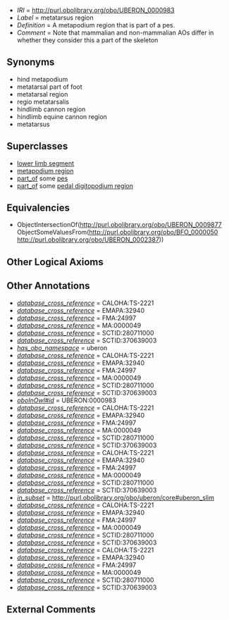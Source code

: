  * *IRI* = http://purl.obolibrary.org/obo/UBERON_0000983
 * *Label* = metatarsus region
 * *Definition* = A metapodium region that is part of a pes.
 * *Comment* = Note that mammalian and non-mammalian AOs differ in whether they consider this a part of the skeleton

## Synonyms

 * hind metapodium
 * metatarsal part of foot
 * metatarsal region
 * regio metatarsalis
 * hindlimb cannon region
 * hindlimb equine cannon region
 * metatarsus

## Superclasses

 * [lower limb segment](../../UBERON/84/UBERON_0008784.md)
 * [metapodium region](../../UBERON/77/UBERON_0009877.md)
 * [part_of](../../BFO/50/BFO_0000050.md) some [pes](../../UBERON/87/UBERON_0002387.md)
 * [part_of](../../BFO/50/BFO_0000050.md) some [pedal digitopodium region](../../UBERON/42/UBERON_0012142.md)

## Equivalencies

 * ObjectIntersectionOf(<http://purl.obolibrary.org/obo/UBERON_0009877> ObjectSomeValuesFrom(<http://purl.obolibrary.org/obo/BFO_0000050> <http://purl.obolibrary.org/obo/UBERON_0002387>))

## Other Logical Axioms


## Other Annotations

 * *[database_cross_reference](../../ef/oboInOwl#hasDbXref.md)* = CALOHA:TS-2221
 * *[database_cross_reference](../../ef/oboInOwl#hasDbXref.md)* = EMAPA:32940
 * *[database_cross_reference](../../ef/oboInOwl#hasDbXref.md)* = FMA:24997
 * *[database_cross_reference](../../ef/oboInOwl#hasDbXref.md)* = MA:0000049
 * *[database_cross_reference](../../ef/oboInOwl#hasDbXref.md)* = SCTID:280711000
 * *[database_cross_reference](../../ef/oboInOwl#hasDbXref.md)* = SCTID:370639003
 * *[has_obo_namespace](../../ce/oboInOwl#hasOBONamespace.md)* = uberon
 * *[database_cross_reference](../../ef/oboInOwl#hasDbXref.md)* = CALOHA:TS-2221
 * *[database_cross_reference](../../ef/oboInOwl#hasDbXref.md)* = EMAPA:32940
 * *[database_cross_reference](../../ef/oboInOwl#hasDbXref.md)* = FMA:24997
 * *[database_cross_reference](../../ef/oboInOwl#hasDbXref.md)* = MA:0000049
 * *[database_cross_reference](../../ef/oboInOwl#hasDbXref.md)* = SCTID:280711000
 * *[database_cross_reference](../../ef/oboInOwl#hasDbXref.md)* = SCTID:370639003
 * *[oboInOwl#id](../../id/oboInOwl#id.md)* = UBERON:0000983
 * *[database_cross_reference](../../ef/oboInOwl#hasDbXref.md)* = CALOHA:TS-2221
 * *[database_cross_reference](../../ef/oboInOwl#hasDbXref.md)* = EMAPA:32940
 * *[database_cross_reference](../../ef/oboInOwl#hasDbXref.md)* = FMA:24997
 * *[database_cross_reference](../../ef/oboInOwl#hasDbXref.md)* = MA:0000049
 * *[database_cross_reference](../../ef/oboInOwl#hasDbXref.md)* = SCTID:280711000
 * *[database_cross_reference](../../ef/oboInOwl#hasDbXref.md)* = SCTID:370639003
 * *[database_cross_reference](../../ef/oboInOwl#hasDbXref.md)* = CALOHA:TS-2221
 * *[database_cross_reference](../../ef/oboInOwl#hasDbXref.md)* = EMAPA:32940
 * *[database_cross_reference](../../ef/oboInOwl#hasDbXref.md)* = FMA:24997
 * *[database_cross_reference](../../ef/oboInOwl#hasDbXref.md)* = MA:0000049
 * *[database_cross_reference](../../ef/oboInOwl#hasDbXref.md)* = SCTID:280711000
 * *[database_cross_reference](../../ef/oboInOwl#hasDbXref.md)* = SCTID:370639003
 * *[in_subset](../../et/oboInOwl#inSubset.md)* = http://purl.obolibrary.org/obo/uberon/core#uberon_slim
 * *[database_cross_reference](../../ef/oboInOwl#hasDbXref.md)* = CALOHA:TS-2221
 * *[database_cross_reference](../../ef/oboInOwl#hasDbXref.md)* = EMAPA:32940
 * *[database_cross_reference](../../ef/oboInOwl#hasDbXref.md)* = FMA:24997
 * *[database_cross_reference](../../ef/oboInOwl#hasDbXref.md)* = MA:0000049
 * *[database_cross_reference](../../ef/oboInOwl#hasDbXref.md)* = SCTID:280711000
 * *[database_cross_reference](../../ef/oboInOwl#hasDbXref.md)* = SCTID:370639003
 * *[database_cross_reference](../../ef/oboInOwl#hasDbXref.md)* = CALOHA:TS-2221
 * *[database_cross_reference](../../ef/oboInOwl#hasDbXref.md)* = EMAPA:32940
 * *[database_cross_reference](../../ef/oboInOwl#hasDbXref.md)* = FMA:24997
 * *[database_cross_reference](../../ef/oboInOwl#hasDbXref.md)* = MA:0000049
 * *[database_cross_reference](../../ef/oboInOwl#hasDbXref.md)* = SCTID:280711000
 * *[database_cross_reference](../../ef/oboInOwl#hasDbXref.md)* = SCTID:370639003

## External Comments

